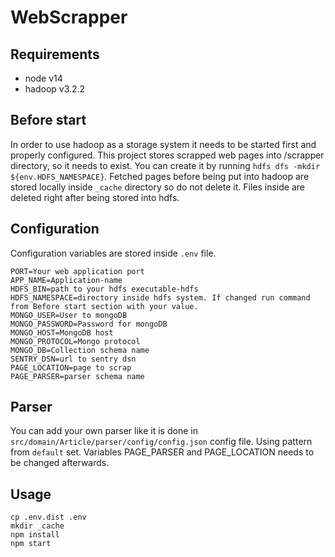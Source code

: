 # WebScrapper
## Requirements
- node v14
- hadoop v3.2.2
## Before start
In order to use hadoop as a storage system it needs to be started first and properly configured. 
This project stores scrapped web pages into /scrapper directory, so it needs to exist. You can create it by running
`hdfs dfs -mkdir ${env.HDFS_NAMESPACE}`. 
Fetched pages before being put into hadoop are stored locally inside `_cache` directory so do not delete it. Files inside are deleted right after being stored into hdfs.
## Configuration
Configuration variables are stored inside `.env` file.
```
PORT=Your web application port
APP_NAME=Application-name
HDFS_BIN=path to your hdfs executable-hdfs
HDFS_NAMESPACE=directory inside hdfs system. If changed run command from Before start section with your value.
MONGO_USER=User to mongoDB
MONGO_PASSWORD=Password for mongoDB
MONGO_HOST=MongoDB host
MONGO_PROTOCOL=Mongo protocol
MONGO_DB=Collection schema name
SENTRY_DSN=url to sentry dsn
PAGE_LOCATION=page to scrap
PAGE_PARSER=parser schema name
```
## Parser
You can add your own parser like it is done in `src/domain/Article/parser/config/config.json` config file. Using pattern from `default` set.
Variables PAGE_PARSER and PAGE_LOCATION needs to be changed afterwards.
## Usage
```
cp .env.dist .env
mkdir _cache
npm install
npm start
```